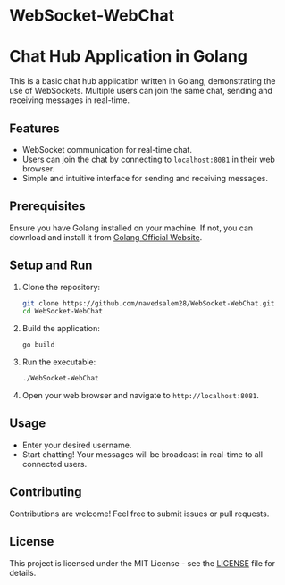 # WebSocket-WebChat
# Chat Hub Application in Golang

This is a basic chat hub application written in Golang, demonstrating the use of WebSockets. Multiple users can join the same chat, sending and receiving messages in real-time.

## Features

- WebSocket communication for real-time chat.
- Users can join the chat by connecting to `localhost:8081` in their web browser.
- Simple and intuitive interface for sending and receiving messages.

## Prerequisites

Ensure you have Golang installed on your machine. If not, you can download and install it from [Golang Official Website](https://golang.org/dl/).

## Setup and Run

1. Clone the repository:
   ```bash
   git clone https://github.com/navedsalem28/WebSocket-WebChat.git
   cd WebSocket-WebChat
   ```

2. Build the application:
   ```bash
   go build
   ```

3. Run the executable:
   ```bash
   ./WebSocket-WebChat
   ```

4. Open your web browser and navigate to `http://localhost:8081`.

## Usage

- Enter your desired username.
- Start chatting! Your messages will be broadcast in real-time to all connected users.

## Contributing

Contributions are welcome! Feel free to submit issues or pull requests.

## License

This project is licensed under the MIT License - see the [LICENSE](LICENSE) file for details.
